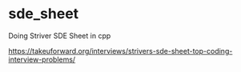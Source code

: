 # sde_sheet
Doing Striver SDE Sheet in cpp

https://takeuforward.org/interviews/strivers-sde-sheet-top-coding-interview-problems/
